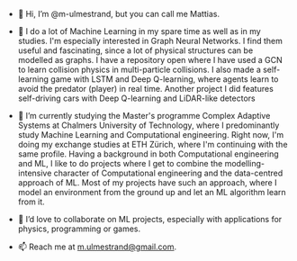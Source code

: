 - 👋 Hi, I’m @m-ulmestrand, but you can call me Mattias.
- 👀 I do a lot of Machine Learning in my spare time as well as in my studies. I'm especially interested in Graph Neural Networks. 
      I find them useful and fascinating, since a lot of physical structures can be modelled as graphs.
      I have a repository open where I have used a GCN to learn collision physics in multi-particle collisions.
      I also made a self-learning game with LSTM and Deep Q-learning, where agents learn to avoid the predator (player) in real time. 
      Another project I did features self-driving cars with Deep Q-learning and LiDAR-like detectors
      
- 🌱 I’m currently studying the Master's programme Complex Adaptive Systems at Chalmers University of Technology, 
      where I predominantly study Machine Learning and Computational engineering. 
      Right now, I'm doing my exchange studies at ETH Zürich, where I'm continuing with the same profile.
      Having a background in both Computational engineering and ML, I like to do projects where I get to combine the modelling-intensive character
      of Computational engineering and the data-centred approach of ML. Most of my projects have such an approach, where I model an environment from the ground up and let an ML         algorithm learn from it. 
- 💞️ I’d love to collaborate on ML projects, especially with applications for physics, programming or games.
- 📫 Reach me at m.ulmestrand@gmail.com. 

